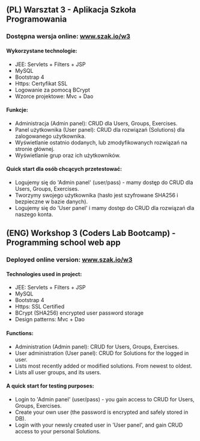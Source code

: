 ## (PL) Warsztat 3 - Aplikacja Szkoła Programowania
### Dostępna wersja online: www.szak.io/w3

#### Wykorzystane technologie:
* JEE: Servlets + Filters + JSP 
* MySQL
* Bootstrap 4
* Https: Certyfikat SSL
* Logowanie za pomocą BCrypt 
* Wzorce projektowe: Mvc + Dao

#### Funkcje:
* Administracja (Admin panel): CRUD dla Users, Groups, Exercises.
* Panel użytkownika (User panel): CRUD dla rozwiązań (Solutions) dla zalogowanego użytkownika.
* Wyświetlanie ostatnio dodanych, lub zmodyfikowanych rozwiązań na stronie głównej.
* Wyświetlanie grup oraz ich użytkowników.

#### Quick start dla osób chcących przetestować:
* Logujemy się do 'Admin panel' (user/pass) - mamy dostęp do CRUD dla Users, Groups, Exercises.
* Tworzymy swojego użytkownika (hasło jest szyfrowane SHA256 i bezpieczne w bazie danych).
* Logujemy się do 'User panel' i mamy dostęp do CRUD dla rozwiązań dla naszego konta.




## (ENG) Workshop 3 (Coders Lab Bootcamp) - Programming school web app
### Deployed online version: www.szak.io/w3

#### Technologies used in project:
* JEE: Servlets + Filters + JSP 
* MySQL
* Bootstrap 4
* Https: SSL Certified
* BCrypt (SHA256) encrypted user password storage
* Design patterns: Mvc + Dao

#### Functions:
* Administration (Admin panel): CRUD for Users, Groups, Exercises.
* User administration (User panel): CRUD for Solutions for the logged in user.
* Lists most recently added or modified solutions. From newest to oldest.
* Lists all user groups, and its users.

#### A quick start for testing purposes:
* Login to 'Admin panel' (user/pass) - you gain access to CRUD for Users, Groups, Exercises.
* Create your own user (the password is encrypted and safely stored in DB).
* Login with your newsly created user in 'User panel', and gain CRUD access to your personal Solutions.


